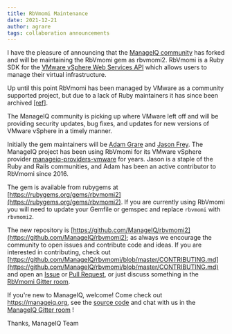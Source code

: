 ```yaml
---
title: RbVmomi Maintenance
date: 2021-12-21
author: agrare
tags: collaboration announcements
---
```


I have the pleasure of announcing that the [ManageIQ community](https://www.manageiq.org/community/) has forked and will be maintaining the RbVmomi gem as rbvmomi2.  RbVmomi is a Ruby SDK for the [VMware vSphere Web Services API](https://code.vmware.com/apis/1131/vsphere) which allows users to manage their virtual infrastructure.

Up until this point RbVmomi has been managed by VMware as a community supported project, but due to a lack of Ruby maintainers it has since been archived [[ref]](https://github.com/vmware-archive/rbvmomi/commit/fb3caa94264827c27f00a7369090bd2421b82524).

The ManageIQ community is picking up where VMware left off and will be providing security updates, bug fixes, and updates for new versions of VMware vSphere in a timely manner.

Initially the gem maintainers will be [Adam Grare](https://github.com/agrare) and [Jason Frey](https://github.com/Fryguy).  The ManageIQ project has been using RbVmomi for its VMware vSphere provider [manageiq-providers-vmware](https://github.com/ManageIQ/manageiq-providers-vmware) for years. Jason is a staple of the Ruby and Rails communities, and Adam has been an active contributor to RbVmomi since 2016.

The gem is available from rubygems at [https://rubygems.org/gems/rbvmomi2](https://rubygems.org/gems/rbvmomi2). If you are currently using RbVmomi you will need to update your Gemfile or gemspec and replace `rbvmomi` with `rbvmomi2`.

The new repository is [https://github.com/ManageIQ/rbvmomi2](https://github.com/ManageIQ/rbvmomi2); as always we encourage the community to open issues and contribute code and ideas.  If you are interested in contributing, check out [https://github.com/ManageIQ/rbvmomi/blob/master/CONTRIBUTING.md](https://github.com/ManageIQ/rbvmomi/blob/master/CONTRIBUTING.md) and open an [Issue](https://github.com/ManageIQ/rbvmomi/issues/new/choose) or [Pull Request](https://github.com/ManageIQ/rbvmomi/compare), or just discuss something in the [RbVmomi Gitter room](https://gitter.im/vmware/rbvmomi).

If you're new to ManageIQ, welcome!  Come check out https://manageiq.org, see the [source code](https://github.com/ManageIQ) and chat with us in the [ManageIQ Gitter room](https://gitter.im/ManageIQ/manageiq) !

Thanks,
ManageIQ Team
